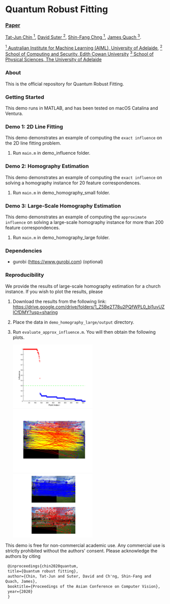 # Quantum Robust Fitting

### [Paper](https://openaccess.thecvf.com/content/ACCV2020/papers/Chin_Quantum_Robust_Fitting_ACCV_2020_paper.pdf) 

[Tat-Jun Chin <sup>1</sup>](), 
[David Suter <sup>2</sup>](), 
[Shin-Fang Chng <sup>1</sup>](), 
[James Quach <sup>3</sup>]().

[<sup>1</sup>  Australian Institute for Machine Learning (AIML), University of Adelaide](https://www.adelaide.edu.au/aiml/), 
[<sup>2</sup>  School of Computing and Security, Edith Cowan University]()
[<sup>3</sup>  School of Physical Sciences, The University of Adelaide]()


### About ###
This is the official repository for Quantum Robust Fitting.

### Getting Started ###
This demo runs in MATLAB, and has been tested on macOS Catalina and Ventura.

### Demo 1: 2D Line Fitting ###
This demo demonstrates an example of computing the ``exact influence`` on the 2D line fitting problem.
1. Run `main.m` in demo_influence folder.

### Demo 2: Homography Estimation ###
This demo demonstrates an example of computing the ``exact influence`` on solving a homography instance for 20 feature correspondences.
1. Run `main.m` in demo_homography_small folder.

### Demo 3: Large-Scale Homography Estimation ###
This demo demonstrates an example of computing the ``approximate influence`` on solving a large-scale homography instance for more than 200 feature correspondences.
1. Run `main.m` in demo_homography_large folder.


### Dependencies ###
- gurobi (https://www.gurobi.com) (optional)


### Reproducibility ###
We provide the results of large-scale homography estimation for a church instance. If you wish to plot the results, please
1. Download the results from the following link:
   https://drive.google.com/drive/folders/1_Z5Be2T78u2PQfWPL0_bl1uvUZlCfDMY?usp=sharing
2. Place the data in `demo_homography_large/output` directory.
3. Run `evaluate_approx_influence.m`. You will then obtain the following plots.


   <img src="fig1.png" width="250" height="200">
   <img src="fig2.png" width="250" height="200">
   <img src="fig3.png" width="250" height="200">


This demo is free for non-commercial academic use. Any commercial use is strictly prohibited without the authors' consent. Please acknowledge the authors by citing
 
 ```
  @inproceedings{chin2020quantum,
  title={Quantum robust fitting},
  author={Chin, Tat-Jun and Suter, David and Ch'ng, Shin-Fang and Quach, James},
  booktitle={Proceedings of the Asian Conference on Computer Vision},
  year={2020}
  }
````
